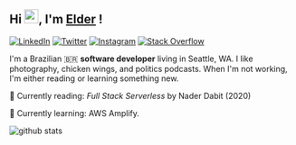 ## Hi <img src="https://github.com/thomasbnt/thomasbnt/blob/me/hi.gif" width="25px">, I'm [Elder](http://elderf.com/) ! 

<a href="https://www.linkedin.com/in/elder-patten-ferreira/" target="_blank"><img src="https://img.shields.io/badge/LinkedIn-%230077B5.svg?&style=flat-square&logo=linkedin&logoColor=white" alt="LinkedIn"></a>
<a href="https://twitter.com/pattenferreira" target="_blank"><img src="https://img.shields.io/badge/-Twitter-1da1f2?style=flat-square&labelColor=1da1f2&logo=twitter&logoColor=white" alt="Twitter"></a>
<a href="https://www.instagram.com/euelderf/" target="_blank"><img src="https://img.shields.io/badge/Instagram-%23E4405F.svg?&style=flat-square&logo=instagram&logoColor=white" alt="Instagram"></a>
[![Stack Overflow](https://img.shields.io/badge/-Stack%20Overflow-222222?style=flat-square&logo=stack-overflow&logoColor=white&link=https://stackoverflow.com/users/11673591/saravanan-selvamohan?tab=profile)](https://stackoverflow.com/users/10056846/elder-patten-ferreira)

I'm a Brazilian :brazil:&nbsp;**software developer** living in Seattle, WA. I like photography, chicken wings, and politics podcasts. When I'm not working, I'm either reading or learning something new.

:book:&nbsp;Currently reading: <i>Full Stack Serverless</i> by Nader Dabit (2020)

:brain:&nbsp;Currently learning: AWS Amplify.

![github stats](https://github-readme-stats.vercel.app/api?username=elderferreiras&show_icons=true)
